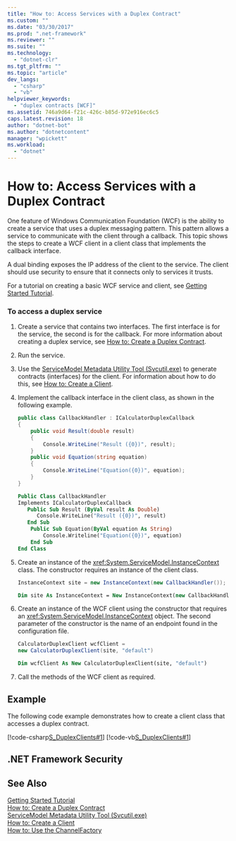```yaml
---
title: "How to: Access Services with a Duplex Contract"
ms.custom: ""
ms.date: "03/30/2017"
ms.prod: ".net-framework"
ms.reviewer: ""
ms.suite: ""
ms.technology: 
  - "dotnet-clr"
ms.tgt_pltfrm: ""
ms.topic: "article"
dev_langs: 
  - "csharp"
  - "vb"
helpviewer_keywords: 
  - "duplex contracts [WCF]"
ms.assetid: 746a9d64-f21c-426c-b85d-972e916ec6c5
caps.latest.revision: 18
author: "dotnet-bot"
ms.author: "dotnetcontent"
manager: "wpickett"
ms.workload: 
  - "dotnet"
---
```

# How to: Access Services with a Duplex Contract
One feature of Windows Communication Foundation (WCF) is the ability to create a service that uses a duplex messaging pattern. This pattern allows a service to communicate with the client through a callback. This topic shows the steps to create a WCF client in a client class that implements the callback interface.  
  
 A dual binding exposes the IP address of the client to the service. The client should use security to ensure that it connects only to services it trusts.  
  
 For a tutorial on creating a basic WCF service and client, see [Getting Started Tutorial](../../../../docs/framework/wcf/getting-started-tutorial.md).  
  
### To access a duplex service  
  
1.  Create a service that contains two interfaces. The first interface is for the service, the second is for the callback. For more information about creating a duplex service, see [How to: Create a Duplex Contract](../../../../docs/framework/wcf/feature-details/how-to-create-a-duplex-contract.md).  
  
2.  Run the service.  
  
3.  Use the [ServiceModel Metadata Utility Tool (Svcutil.exe)](../../../../docs/framework/wcf/servicemodel-metadata-utility-tool-svcutil-exe.md) to generate contracts (interfaces) for the client. For information about how to do this, see  [How to: Create a Client](../../../../docs/framework/wcf/how-to-create-a-wcf-client.md).  
  
4.  Implement the callback interface in the client class, as shown in the following example.  
  
    ```csharp  
    public class CallbackHandler : ICalculatorDuplexCallback  
    {  
        public void Result(double result)  
        {  
            Console.WriteLine("Result ({0})", result);  
        }  
        public void Equation(string equation)  
        {  
            Console.WriteLine("Equation({0})", equation);  
        }  
    }  
    ```  
  
    ```vb  
    Public Class CallbackHandler   
    Implements ICalculatorDuplexCallback  
       Public Sub Result (ByVal result As Double)  
          Console.WriteLine("Result ({0})", result)  
       End Sub  
        Public Sub Equation(ByVal equation As String)  
            Console.Writeline("Equation({0})", equation)  
        End Sub  
    End Class  
    ```  
  
5.  Create an instance of the <xref:System.ServiceModel.InstanceContext> class. The constructor requires an instance of the client class.  
  
    ```csharp  
    InstanceContext site = new InstanceContext(new CallbackHandler());  
    ```  
  
    ```vb  
    Dim site As InstanceContext = New InstanceContext(new CallbackHandler())  
    ```  
  
6.  Create an instance of the WCF client using the constructor that requires an <xref:System.ServiceModel.InstanceContext> object. The second parameter of the constructor is the name of an endpoint found in the configuration file.  
  
    ```csharp  
    CalculatorDuplexClient wcfClient =   
    new CalculatorDuplexClient(site, "default")  
    ```  
  
    ```vb  
    Dim wcfClient As New CalculatorDuplexClient(site, "default")  
    ```  
  
7.  Call the methods of the WCF client as required.  
  
## Example  
 The following code example demonstrates how to create a client class that accesses a duplex contract.  
  
 [!code-csharp[S_DuplexClients#1](../../../../samples/snippets/csharp/VS_Snippets_CFX/s_duplexclients/cs/client.cs#1)]
 [!code-vb[S_DuplexClients#1](../../../../samples/snippets/visualbasic/VS_Snippets_CFX/s_duplexclients/vb/client.vb#1)]  
  
## .NET Framework Security  
  
## See Also  
 [Getting Started Tutorial](../../../../docs/framework/wcf/getting-started-tutorial.md)  
 [How to: Create a Duplex Contract](../../../../docs/framework/wcf/feature-details/how-to-create-a-duplex-contract.md)  
 [ServiceModel Metadata Utility Tool (Svcutil.exe)](../../../../docs/framework/wcf/servicemodel-metadata-utility-tool-svcutil-exe.md)  
 [How to: Create a Client](../../../../docs/framework/wcf/how-to-create-a-wcf-client.md)  
 [How to: Use the ChannelFactory](../../../../docs/framework/wcf/feature-details/how-to-use-the-channelfactory.md)
